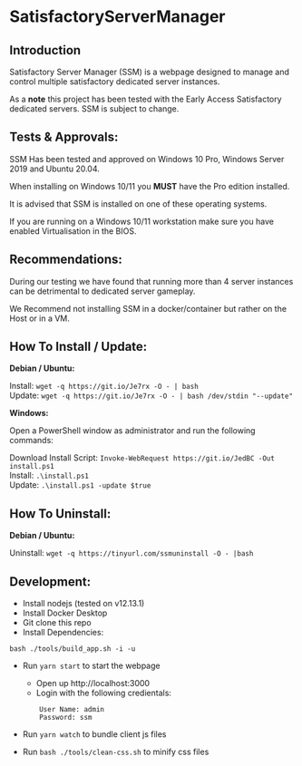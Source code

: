 # SatisfactoryServerManager

## Introduction
Satisfactory Server Manager (SSM) is a webpage designed to manage and control multiple satisfactory dedicated server instances.

As a **note** this project has been tested with the Early Access Satisfactory dedicated servers. SSM is subject to change.

## Tests & Approvals:

SSM Has been tested and approved on Windows 10 Pro, Windows Server 2019 and Ubuntu 20.04.

When installing on Windows 10/11 you **MUST** have the Pro edition installed.

It is advised that SSM is installed on one of these operating systems.

If you are running on a Windows 10/11 workstation make sure you have enabled Virtualisation in the BIOS.

## Recommendations:
During our testing we have found that running more than 4 server instances can be detrimental to dedicated server gameplay.

We Recommend not installing SSM in a docker/container but rather on the Host or in a VM.

## How To Install / Update:
**Debian / Ubuntu:**

Install: `wget -q https://git.io/Je7rx -O - | bash` <br/>
Update: `wget -q https://git.io/Je7rx -O - | bash /dev/stdin "--update"`

**Windows:**

Open a PowerShell window as administrator and run the following commands:

Download Install Script: `Invoke-WebRequest https://git.io/JedBC -Out install.ps1`<br/>
Install: `.\install.ps1`<br/>
Update: `.\install.ps1 -update $true`


## How To Uninstall:

**Debian / Ubuntu:**

Uninstall: `wget -q https://tinyurl.com/ssmuninstall -O - |bash`


## Development:

* Install nodejs (tested on v12.13.1)
* Install Docker Desktop
* Git clone this repo
* Install Dependencies:
```
bash ./tools/build_app.sh -i -u
```
* Run `yarn start` to start the webpage
    * Open up http://localhost:3000
    * Login with the following credientals: 
    ```
        User Name: admin
        Password: ssm
    ```

* Run `yarn watch` to bundle client js files
* Run `bash ./tools/clean-css.sh` to minify css files
